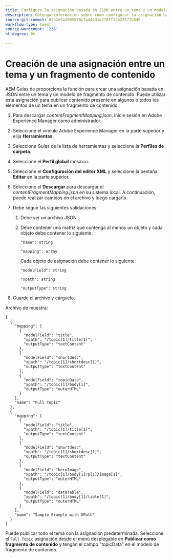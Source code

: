```yaml
---
title: Configure la asignación basada en JSON entre un tema y un modelo de fragmento de contenido.
description: Obtenga información sobre cómo configurar la asignación basada en JSON entre un tema y un modelo de fragmento de contenido.
source-git-commit: 85b2e3a2085579c7a44e31e278ff22e22677b540
workflow-type: tm+mt
source-wordcount: '236'
ht-degree: 0%

---
```



# Creación de una asignación entre un tema y un fragmento de contenido

AEM Guías de proporciona la función para crear una asignación basada en JSON entre un tema y un modelo de fragmento de contenido. Puede utilizar esta asignación para publicar contenido presente en algunos o todos los elementos de un tema en un fragmento de contenido.

1. Para descargar *contentFragmentMapping.json*, inicie sesión en Adobe Experience Manager como administrador.
1. Seleccione el vínculo Adobe Experience Manager en la parte superior y elija **Herramientas**.
1. Seleccione Guías de la lista de herramientas y seleccione la **Perfiles de carpeta**.
1. Seleccione el **Perfil global** mosaico.
1. Seleccione el **Configuración del editor XML** y seleccione la pestaña **Editar** en la parte superior.
1. Seleccione el **Descargar** para descargar el *contentFragmentMapping.json*  en su sistema local. A continuación, puede realizar cambios en el archivo y luego cargarlo.

1. Debe seguir las siguientes validaciones:

   1. Debe ser un archivo JSON
   2. Debe contener una matriz que contenga al menos un objeto y cada objeto debe contener lo siguiente:


      `"name": string `

      `"mapping": array`

      Cada objeto de asignación debe contener lo siguiente:

      `"modelField": string`

      `"xpath": string`

      `"outputType": string`
1. Guarde el archivo y cárguelo.

Archivo de muestra:

```
[
  {
    "mapping": [
      {
        "modelField": "title",
        "xpath": "/topic[1]/title[1]",
        "outputType": "textContent"
      },
      {
        "modelField": "shortdesc",
        "xpath": "/topic[1]/shortdesc[1]",
        "outputType": "textContent"
      },
      {
        "modelField": "topicData",
        "xpath": "/topic[1]/body[1]",
        "outputType": "outerHTML"
      }
    ],
    "name": "Full Topic"
  },
  {
    "mapping": [
      {
        "modelField": "title",
        "xpath": "/topic[1]/title[1]",
        "outputType": "textContent"
      },
      {
        "modelField": "shortdesc",
        "xpath": "/topic[1]/shortdesc[1]",
        "outputType": "textContent"
      },
      {
        "modelField": "heroImage",
        "xpath": "/topic[1]/body[1]/p[1]/image[1]",
        "outputType": "outerHTML"
      },
      {
        "modelField": "dataTable",
        "xpath": "/topic[1]/body[1]/table[1]",
        "outputType": "outerHTML"
      }
    ],
    "name": "Sample Example with XPath"
  }
]
```

Puede publicar todo el tema con la asignación predeterminada. Seleccione el `Full Topic` asignación desde el menú desplegable en **Publicar como fragmento de contenido** y tengan el campo &quot;topicData&quot; en el modelo de fragmento de contenido.